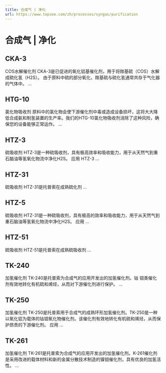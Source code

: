 ```yaml
---
title: 合成气 | 净化
url: https://www.topsoe.com/zh/processes/syngas/purification
---
```


# 合成气 | 净化

## CKA-3

COS水解催化剂 CKA-3是已促进的氧化铝基催化剂，用于将羰基硫（COS）水解成硫化氢（H2S）。 由于原料中硫的部分氧化，羰基硫与硫化氢通常共存于气化器的气体中。 ...

## HTG-10

氯化物吸收剂 原料中的氯化物会使下游催化剂中毒或造成设备损坏，这将大大降低合成氨和制氢装置的生产率。我们的HTG-10氯化物吸收剂消除了这种风险，确保您的设备能够正常运作。 ...

## HTZ-3

硫吸收剂 HTZ-3是一种硫吸收剂，具有极高效率和吸收能力，用于从天然气到重石脑油等氢氧化物流中净化H2S。 应用 HTZ-3 ...

## HTZ-31

硫吸收剂 HTZ-31是托普索在成熟硫化剂 ...

## HTZ-5

硫吸收剂 HTZ-31是一种硫吸收剂，具有极高的效率和吸收能力，用于从天然气到重石脑油等氢氧化物流中净化H2S。 应用 ...

## HTZ-51

硫吸收剂 HTZ-51是托普索在成熟硫吸收剂 ...

## TK-240

加氢催化剂 TK-240是托普索为合成气的应用开发出的加氢催化剂。钴 钼类催化剂有效地转化有机硫和烯烃，从而对下游催化剂进行保护。 ...

## TK-250

加氢催化剂 TK-250是托普索用于合成气的成熟环形加氢催化剂。TK-250是一种以氧化铝为载体的钴钼氧化物催化剂。该催化剂有效地转化有机硫和烯烃，从而保护昂贵的下游催化剂。 应用 ...

## TK-261

加氢催化剂 TK-261是托普索为合成气的应用开发出的加氢催化剂。K-261催化剂是采用改进的载体材料和新的金属分散技术制造的镍钼催化剂，具有优良的加氢活性。 ...